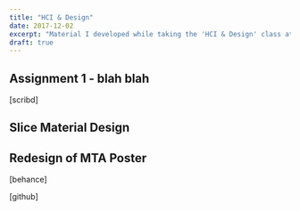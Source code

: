 ```yaml
---
title: "HCI & Design"
date: 2017-12-02
excerpt: "Material I developed while taking the 'HCI & Design' class at Cornell Tech."
draft: true
---
```


## Assignment 1 - blah blah

[scribd]

## Slice Material Design

## Redesign of MTA Poster

[behance]

[github]

